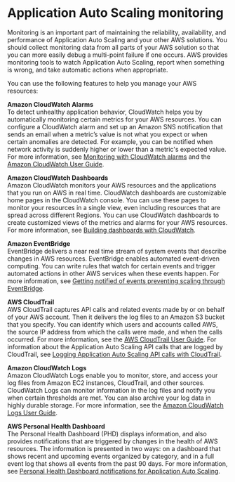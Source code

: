 # Application Auto Scaling monitoring<a name="monitoring-overview"></a>

Monitoring is an important part of maintaining the reliability, availability, and performance of Application Auto Scaling and your other AWS solutions\. You should collect monitoring data from all parts of your AWS solution so that you can more easily debug a multi\-point failure if one occurs\. AWS provides monitoring tools to watch Application Auto Scaling, report when something is wrong, and take automatic actions when appropriate\.

You can use the following features to help you manage your AWS resources:

**Amazon CloudWatch Alarms**  
To detect unhealthy application behavior, CloudWatch helps you by automatically monitoring certain metrics for your AWS resources\. You can configure a CloudWatch alarm and set up an Amazon SNS notification that sends an email when a metric’s value is not what you expect or when certain anomalies are detected\. For example, you can be notified when network activity is suddenly higher or lower than a metric's expected value\. For more information, see [Monitoring with CloudWatch alarms](cloudwatch-alarm-notifications.md) and the [Amazon CloudWatch User Guide](https://docs.aws.amazon.com/AmazonCloudWatch/latest/monitoring/)\.

**Amazon CloudWatch Dashboards**  
Amazon CloudWatch monitors your AWS resources and the applications that you run on AWS in real time\. CloudWatch dashboards are customizable home pages in the CloudWatch console\. You can use these pages to monitor your resources in a single view, even including resources that are spread across different Regions\. You can use CloudWatch dashboards to create customized views of the metrics and alarms for your AWS resources\. For more information, see [Building dashboards with CloudWatch](monitoring-cloudwatch.md)\.

**Amazon EventBridge**  
EventBridge delivers a near real time stream of system events that describe changes in AWS resources\. EventBridge enables automated event\-driven computing\. You can write rules that watch for certain events and trigger automated actions in other AWS services when these events happen\. For more information, see [Getting notified of events preventing scaling through EventBridge](monitoring-eventbridge.md)\.

**AWS CloudTrail**  
AWS CloudTrail captures API calls and related events made by or on behalf of your AWS account\. Then it delivers the log files to an Amazon S3 bucket that you specify\. You can identify which users and accounts called AWS, the source IP address from which the calls were made, and when the calls occurred\. For more information, see the [AWS CloudTrail User Guide](https://docs.aws.amazon.com/awscloudtrail/latest/userguide/)\. For information about the Application Auto Scaling API calls that are logged by CloudTrail, see [Logging Application Auto Scaling API calls with CloudTrail](https://docs.aws.amazon.com/autoscaling/application/APIReference/logging-using-cloudtrail.html)\.

**Amazon CloudWatch Logs**  
Amazon CloudWatch Logs enable you to monitor, store, and access your log files from Amazon EC2 instances, CloudTrail, and other sources\. CloudWatch Logs can monitor information in the log files and notify you when certain thresholds are met\. You can also archive your log data in highly durable storage\. For more information, see the [Amazon CloudWatch Logs User Guide](https://docs.aws.amazon.com/AmazonCloudWatch/latest/logs/)\.

**AWS Personal Health Dashboard**  
The Personal Health Dashboard \(PHD\) displays information, and also provides notifications that are triggered by changes in the health of AWS resources\. The information is presented in two ways: on a dashboard that shows recent and upcoming events organized by category, and in a full event log that shows all events from the past 90 days\. For more information, see [Personal Health Dashboard notifications for Application Auto Scaling](monitoring-personal-health-dashboard.md)\.
